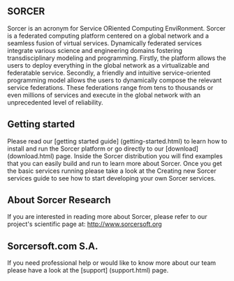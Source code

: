 ## SORCER
Sorcer is an acronym for Service ORiented Computing EnviRonment. Sorcer is a federated computing platform centered on a global network and a seamless fusion of virtual services. 
Dynamically federated services integrate various science and engineering domains fostering transdisciplinary modeling and programming. 
Firstly, the platform allows the users to deploy everything in the global network as a virtualizable and federatable service. 
Secondly, a friendly and intuitive service-oriented programming model allows the users to dynamically compose the relevant service federations. 
These federations range from tens to thousands or even millions of services and execute in the global network with an unprecedented level of reliability.

## Getting started
Please read our [getting started guide] (getting-started.html) to learn how to install and run the Sorcer platform or go directly to our [download] (download.html) page.
Inside the Sorcer distribution you will find examples that you can easily build and run to learn more about Sorcer.
Once you get the basic services running please take a look at the Creating new Sorcer services guide to see how to start developing your own Sorcer services.

## About Sorcer Research
If you are interested in reading more about Sorcer, please refer to our project's scientific page at: http://www.sorcersoft.org

## Sorcersoft.com S.A.
If you need professional help or would like to know more about our team please have a look at the [support] (support.html) page.

